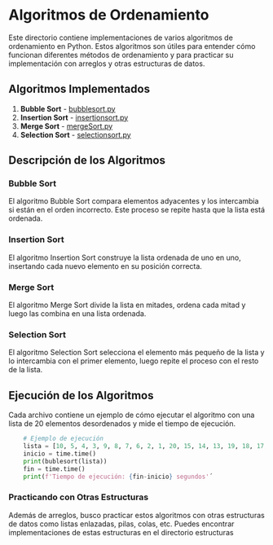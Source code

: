 # Algoritmos de Ordenamiento

Este directorio contiene implementaciones de varios algoritmos de ordenamiento en Python. Estos algoritmos son útiles para entender cómo funcionan diferentes métodos de ordenamiento y para practicar su implementación con arreglos y otras estructuras de datos.

## Algoritmos Implementados

1. **Bubble Sort** - [bubblesort.py](algoritmos/bubblesort.py)
2. **Insertion Sort** - [insertionsort.py](algoritmos/insertionsort.py)
3. **Merge Sort** - [mergeSort.py](/mergeSort.py)
4. **Selection Sort** - [selectionsort.py](/selectionsort.py)

## Descripción de los Algoritmos

### Bubble Sort
El algoritmo Bubble Sort compara elementos adyacentes y los intercambia si están en el orden incorrecto. Este proceso se repite hasta que la lista está ordenada.

### Insertion Sort
El algoritmo Insertion Sort construye la lista ordenada de uno en uno, insertando cada nuevo elemento en su posición correcta.

### Merge Sort
El algoritmo Merge Sort divide la lista en mitades, ordena cada mitad y luego las combina en una lista ordenada.

### Selection Sort
El algoritmo Selection Sort selecciona el elemento más pequeño de la lista y lo intercambia con el primer elemento, luego repite el proceso con el resto de la lista.

## Ejecución de los Algoritmos
Cada archivo contiene un ejemplo de cómo ejecutar el algoritmo con una lista de 20 elementos desordenados y mide el tiempo de ejecución.

```python
    # Ejemplo de ejecución 
    lista = [10, 5, 4, 3, 9, 8, 7, 6, 2, 1, 20, 15, 14, 13, 19, 18, 17, 16, 12, 11]
    inicio = time.time()
    print(bublesort(lista))
    fin = time.time()
    print(f'Tiempo de ejecución: {fin-inicio} segundos'´
```

### Practicando con Otras Estructuras
Además de arreglos, busco practicar estos algoritmos con otras estructuras de datos como listas enlazadas, pilas, colas, etc. Puedes encontrar implementaciones de estas estructuras en el directorio estructuras

